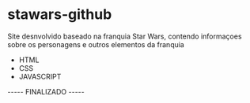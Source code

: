 # stawars-github

Site desnvolvido baseado na franquia Star Wars, contendo informaçoes sobre os personagens e outros elementos da franquia

- HTML
- CSS
- JAVASCRIPT

----- FINALIZADO -----

